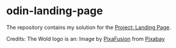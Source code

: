 # odin-landing-page

The repository contains my solution for the [Project: Landing Page](https://www.theodinproject.com/lessons/foundations-landing-page).

Credits:
The Wold logo is an: Image by <a href="https://pixabay.com/users/pixafusion-36594250/?utm_source=link-attribution&utm_medium=referral&utm_campaign=image&utm_content=8076301">PixaFusion</a> from <a href="https://pixabay.com//?utm_source=link-attribution&utm_medium=referral&utm_campaign=image&utm_content=8076301">Pixabay</a>
